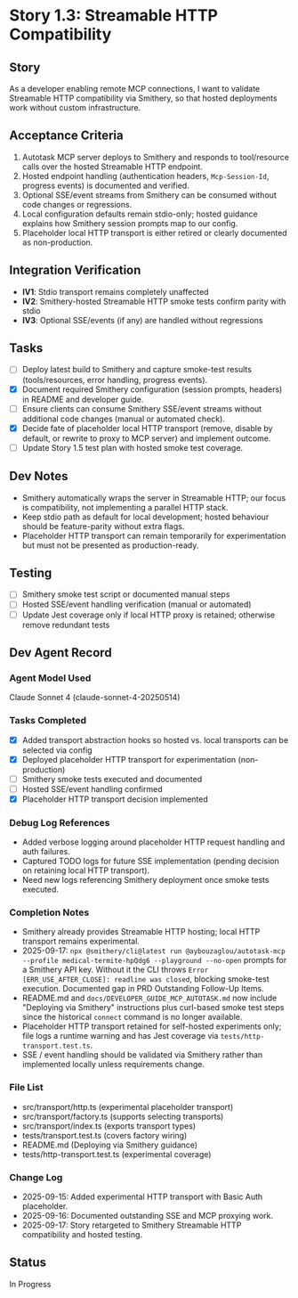 # Story 1.3: Streamable HTTP Compatibility

## Story
As a developer enabling remote MCP connections,
I want to validate Streamable HTTP compatibility via Smithery,
so that hosted deployments work without custom infrastructure.

## Acceptance Criteria
1. Autotask MCP server deploys to Smithery and responds to tool/resource calls over the hosted Streamable HTTP endpoint.
2. Hosted endpoint handling (authentication headers, `Mcp-Session-Id`, progress events) is documented and verified.
3. Optional SSE/event streams from Smithery can be consumed without code changes or regressions.
4. Local configuration defaults remain stdio-only; hosted guidance explains how Smithery session prompts map to our config.
5. Placeholder local HTTP transport is either retired or clearly documented as non-production.

## Integration Verification
- **IV1**: Stdio transport remains completely unaffected
- **IV2**: Smithery-hosted Streamable HTTP smoke tests confirm parity with stdio
- **IV3**: Optional SSE/events (if any) are handled without regressions

## Tasks
- [ ] Deploy latest build to Smithery and capture smoke-test results (tools/resources, error handling, progress events).
- [x] Document required Smithery configuration (session prompts, headers) in README and developer guide.
- [ ] Ensure clients can consume Smithery SSE/event streams without additional code changes (manual or automated check).
- [x] Decide fate of placeholder local HTTP transport (remove, disable by default, or rewrite to proxy to MCP server) and implement outcome.
- [ ] Update Story 1.5 test plan with hosted smoke test coverage.

## Dev Notes
- Smithery automatically wraps the server in Streamable HTTP; our focus is compatibility, not implementing a parallel HTTP stack.
- Keep stdio path as default for local development; hosted behaviour should be feature-parity without extra flags.
- Placeholder HTTP transport can remain temporarily for experimentation but must not be presented as production-ready.

## Testing
- [ ] Smithery smoke test script or documented manual steps
- [ ] Hosted SSE/event handling verification (manual or automated)
- [ ] Update Jest coverage only if local HTTP proxy is retained; otherwise remove redundant tests

## Dev Agent Record

### Agent Model Used
Claude Sonnet 4 (claude-sonnet-4-20250514)

### Tasks Completed
- [x] Added transport abstraction hooks so hosted vs. local transports can be selected via config
- [x] Deployed placeholder HTTP transport for experimentation (non-production)
- [ ] Smithery smoke tests executed and documented
- [ ] Hosted SSE/event handling confirmed
- [x] Placeholder HTTP transport decision implemented

### Debug Log References
- Added verbose logging around placeholder HTTP request handling and auth failures.
- Captured TODO logs for future SSE implementation (pending decision on retaining local HTTP transport).
- Need new logs referencing Smithery deployment once smoke tests executed.

### Completion Notes
- Smithery already provides Streamable HTTP hosting; local HTTP transport remains experimental.
- 2025-09-17: `npx @smithery/cli@latest run @aybouzaglou/autotask-mcp --profile medical-termite-hpQdg6 --playground --no-open` prompts for a Smithery API key. Without it the CLI throws `Error [ERR_USE_AFTER_CLOSE]: readline was closed`, blocking smoke-test execution. Documented gap in PRD Outstanding Follow-Up Items.
- README.md and `docs/DEVELOPER_GUIDE_MCP_AUTOTASK.md` now include "Deploying via Smithery" instructions plus curl-based smoke test steps since the historical `connect` command is no longer available.
- Placeholder HTTP transport retained for self-hosted experiments only; file logs a runtime warning and has Jest coverage via `tests/http-transport.test.ts`.
- SSE / event handling should be validated via Smithery rather than implemented locally unless requirements change.

### File List
- src/transport/http.ts (experimental placeholder transport)
- src/transport/factory.ts (supports selecting transports)
- src/transport/index.ts (exports transport types)
- tests/transport.test.ts (covers factory wiring)
- README.md (Deploying via Smithery guidance)
- tests/http-transport.test.ts (experimental coverage)

### Change Log
- 2025-09-15: Added experimental HTTP transport with Basic Auth placeholder.
- 2025-09-16: Documented outstanding SSE and MCP proxying work.
- 2025-09-17: Story retargeted to Smithery Streamable HTTP compatibility and hosted testing.

## Status
In Progress
